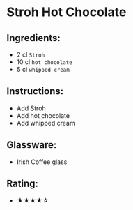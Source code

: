 # Stroh Hot Chocolate

## Ingredients:
- 2 cl `Stroh`
- 10 cl `hot chocolate`
- 5 cl `whipped cream`

## Instructions:
- Add Stroh
- Add hot chocolate
- Add whipped cream

## Glassware:
- Irish Coffee glass

## Rating:
- ★★★★☆